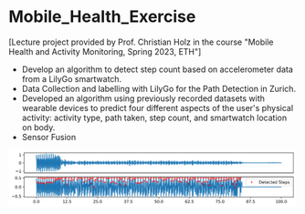# Mobile_Health_Exercise
[Lecture project provided by Prof. Christian Holz in the course "Mobile Health and Activity Monitoring, Spring 2023, ETH"]

- Develop an algorithm to detect step count based on accelerometer data from a LilyGo smartwatch.
- Data Collection and labelling with LilyGo for the Path Detection in Zurich.
- Developed an algorithm using previously recorded datasets with wearable devices to predict four different aspects of the user's physical activity: activity type, path taken, step count, and smartwatch location on body.
- Sensor Fusion

![step_count_result](https://github.com/Ananaloto/Mobile_Health_Exercise/blob/main/Step_detection.png)
